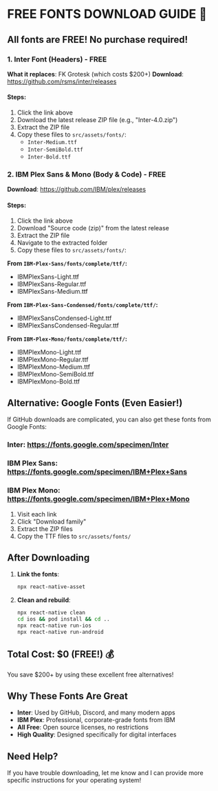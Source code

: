 # FREE FONTS DOWNLOAD GUIDE 🎉

## All fonts are FREE! No purchase required!

### 1. Inter Font (Headers) - FREE
**What it replaces**: FK Grotesk (which costs $200+)
**Download**: https://github.com/rsms/inter/releases

#### Steps:
1. Click the link above
2. Download the latest release ZIP file (e.g., "Inter-4.0.zip")
3. Extract the ZIP file
4. Copy these files to `src/assets/fonts/`:
   - `Inter-Medium.ttf`
   - `Inter-SemiBold.ttf`
   - `Inter-Bold.ttf`

### 2. IBM Plex Sans & Mono (Body & Code) - FREE
**Download**: https://github.com/IBM/plex/releases

#### Steps:
1. Click the link above
2. Download "Source code (zip)" from the latest release
3. Extract the ZIP file
4. Navigate to the extracted folder
5. Copy these files to `src/assets/fonts/`:

**From `IBM-Plex-Sans/fonts/complete/ttf/`:**
- IBMPlexSans-Light.ttf
- IBMPlexSans-Regular.ttf
- IBMPlexSans-Medium.ttf

**From `IBM-Plex-Sans-Condensed/fonts/complete/ttf/`:**
- IBMPlexSansCondensed-Light.ttf
- IBMPlexSansCondensed-Regular.ttf

**From `IBM-Plex-Mono/fonts/complete/ttf/`:**
- IBMPlexMono-Light.ttf
- IBMPlexMono-Regular.ttf
- IBMPlexMono-Medium.ttf
- IBMPlexMono-SemiBold.ttf
- IBMPlexMono-Bold.ttf

## Alternative: Google Fonts (Even Easier!)

If GitHub downloads are complicated, you can also get these fonts from Google Fonts:

### Inter: https://fonts.google.com/specimen/Inter
### IBM Plex Sans: https://fonts.google.com/specimen/IBM+Plex+Sans
### IBM Plex Mono: https://fonts.google.com/specimen/IBM+Plex+Mono

1. Visit each link
2. Click "Download family"
3. Extract the ZIP files
4. Copy the TTF files to `src/assets/fonts/`

## After Downloading

1. **Link the fonts**:
   ```bash
   npx react-native-asset
   ```

2. **Clean and rebuild**:
   ```bash
   npx react-native clean
   cd ios && pod install && cd ..
   npx react-native run-ios
   npx react-native run-android
   ```

## Total Cost: $0 (FREE!) 💰

You save $200+ by using these excellent free alternatives!

## Why These Fonts Are Great

- **Inter**: Used by GitHub, Discord, and many modern apps
- **IBM Plex**: Professional, corporate-grade fonts from IBM
- **All Free**: Open source licenses, no restrictions
- **High Quality**: Designed specifically for digital interfaces

## Need Help?

If you have trouble downloading, let me know and I can provide more specific instructions for your operating system!